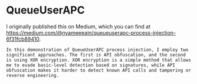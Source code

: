 # QueueUserAPC
I originally published this on Medium, which you can find at https://medium.com/@nyameeeain/queueuserapc-process-injection-6f31fcb89410.
```
In this demonstration of QueueUserAPC process injection, I employ two significant approaches. The first is API obfuscation, and the second is using XOR encryption. XOR encryption is a simple method that allows me to evade basic-level detection based on signatures, while API obfuscation makes it harder to detect known API calls and tampering or reverse engineering.
```

